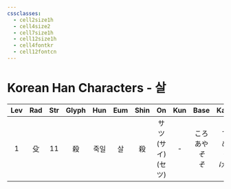 ```yaml
---
cssclasses:
  - cell2size1h
  - cell4size2
  - cell7size1h
  - cell12size1h
  - cell4fontkr
  - cell12fontcn
---
```


# Korean Han Characters - 살

| Lev | Rad | Str | Glyph | Hun | Eum | Shin |         On         | Kun |         Base         |        Kana         | Simp | Man |  Can  | Viet |
| :-: | :-: | :-: | :---: | :-: | :-: | :--: | :----------------: | :-: | :------------------: | :-----------------: | :--: | :-: | :---: | :--: |
|  1  |  殳  | 11  |   殺   | 죽일  |  살  |  殺   | サツ<br>(サイ)<br>(セツ) |  -  | ころ<br>あや<br>*そ<br>そ* | す<br>め<br>*ぐ<br>げる* |  杀   | shā | saat3 | sát  |

